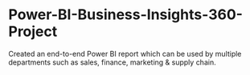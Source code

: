 # Power-BI-Business-Insights-360-Project
Created an end-to-end Power BI report which can be used by multiple departments such as sales, finance, marketing &amp; supply chain.
